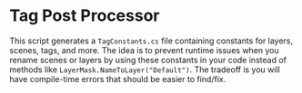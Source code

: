 # Tag Post Processor

This script generates a `TagConstants.cs` file containing constants for layers, scenes, tags, and more. The idea is to prevent runtime issues when you rename scenes or layers by using these constants in your code instead of methods like `LayerMask.NameToLayer("Default")`. The tradeoff is you will have compile-time errors that should be easier to find/fix.
